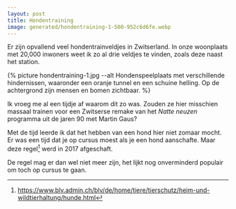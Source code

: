 ```yaml
---
layout: post
title: Hondentraining
image: generated/hondentraining-1-500-952c6d6fe.webp
---
```


Er zijn opvallend veel hondentrainveldjes in Zwitserland. In onze woonplaats met 20,000 inwoners weet ik zo al drie veldjes te vinden, zoals deze naast het station.

{% picture hondentraining-1.jpg --alt Hondenspeelplaats met verschillende hindernissen, waaronder een oranje tunnel en een schuine helling. Op de achtergrond zijn mensen en bomen zichtbaar. %}

Ik vroeg me al een tijdje af waarom dit zo was. Zouden ze hier misschien massaal trainen voor een Zwitserse remake van het _Natte neuzen_ programma uit de jaren 90 met Martin Gaus?

Met de tijd leerde ik dat het hebben van een hond hier niet zomaar mocht. Er was een tijd dat je op cursus moest als je een hond aanschafte. Maar deze regel[^1] werd in 2017 afgeschaft.

De regel mag er dan wel niet meer zijn, het lijkt nog onverminderd populair om toch op cursus te gaan.

[^1]: <https://www.blv.admin.ch/blv/de/home/tiere/tierschutz/heim-und-wildtierhaltung/hunde.html>
